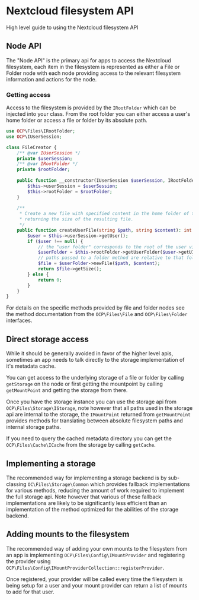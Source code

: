 # Nextcloud filesystem API

High level guide to using the Nextcloud filesystem API

## Node API

The "Node API" is the primary api for apps to access the Nextcloud filesystem, each item in the filesystem is
represented as either a File or Folder node with each node providing access to the relevant filesystem information
and actions for the node.

### Getting access

Access to the filesystem is provided by the `IRootFolder` which can be injected into your class.
From the root folder you can either access a user's home folder or access a file or folder by its absolute path.

```php
use OCP\Files\IRootFolder;
use OCP\IUserSession;

class FileCreator {
	/** @var IUserSession */
	private $userSession;
	/** @var IRootFolder */
	private $rootFolder;
	
	public function __constructor(IUserSession $userSession, IRootFolder $rootFolder) {
		$this->userSession = $userSession;
		$this->rootFolder = $rootFolder;
	}
	
	/**
	 * Create a new file with specified content in the home folder of the current user
	 * returning the size of the resulting file. 
	 */
	public function createUserFile(string $path, string $content): int {
		$user = $this->userSession->getUser();
		if ($user !== null) {
			// the "user folder" corresponds to the root of the user visible files
			$userFolder = $this->rootFolder->getUserFolder($user->getUID());
			// paths passed to a folder method are relative to that folder
			$file = $userFolder->newFile($path, $content);
			return $file->getSize();
		} else {
			return 0;
		}
	}
}
```

For details on the specific methods provided by file and folder nodes see the method documentation from the `OCP\Files\File` and `OCP\Files\Folder` interfaces.

## Direct storage access

While it should be generally avoided in favor of the higher level apis,
sometimes an app needs to talk directly to the storage implementation of it's metadata cache.

You can get access to the underlying storage of a file or folder by calling `getStorage` on the node or first getting
the mountpoint by calling `getMountPoint` and getting the storage from there.

Once you have the storage instance you can use the storage api from `OCP\Files\Storage\IStorage`, note however that
all paths used in the storage api are internal to the storage, the `IMountPoint` returned from `getMountPoint` provides
methods for translating between absolute filesystem paths and internal storage paths.

If you need to query the cached metadata directory you can get the `OCP\Files\Cache\ICache` from the storage by calling `getCache`.

## Implementing a storage

The recommended way for implementing a storage backend is by sub-classing `OC\Files\Storage\Common` which provides
fallback implementations for various methods, reducing the amount of work required to implement the full storage api.
Note however that various of these fallback implementations are likely to be significantly less efficient than an
implementation of the method optimized for the abilities of the storage backend.

## Adding mounts to the filesystem

The recommended way of adding your own mounts to the filesystem from an app is implementing `OCP\Files\Config\IMountProvider`
and registering the provider using `OCP\Files\Config\IMountProviderCollection::registerProvider`.

Once registered, your provider will be called every time the filesystem is being setup for a user and your mount provider
can return a list of mounts to add for that user.
